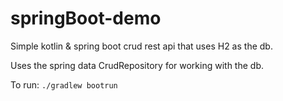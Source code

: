 # springBoot-demo
Simple kotlin & spring boot crud rest api that uses H2 as the db.

Uses the spring data CrudRepository for working with the db.

To run: `./gradlew bootrun`